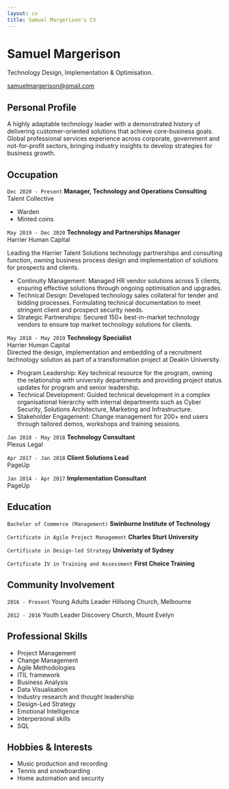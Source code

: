 ```yaml
---
layout: cv
title: Samuel Margerison's CV
---
```

# Samuel Margerison
Technology Design, Implementation & Optimisation.

<div id="webaddress">
<a href="mailto:samuelmargerison@gmail.com">samuelmargerison@gmail.com</a>
</div>

## Personal Profile

A highly adaptable technology leader with a demonstrated history of delivering customer-oriented solutions that achieve core-business goals. Global professional services experience across corporate, government and not-for-profit sectors, bringing industry insights to develop strategies for business growth.

## Occupation

`Dec 2020 - Present`
__Manager, Technology and Operations Consulting__  
Talent Collective
- Warden
- Minted coins

`May 2019 - Dec 2020`
__Technology and Partnerships Manager__  
Harrier Human Capital  

Leading the Harrier Talent Solutions technology partnerships and consulting function, owning business process design and implementation of solutions for prospects and clients. 
- Continuity Management: Managed HR vendor solutions across 5 clients, ensuring effective solutions through ongoing optimisation and upgrades.
- Technical Design: Developed technology sales collateral for tender and bidding processes. Formulating technical documentation to meet stringent client and prospect security needs.
- Strategic Partnerships: Secured 150+ best-in-market technology vendors to ensure top market technology solutions for clients.

`May 2018 - May 2019`
__Technology Specialist__  
Harrier Human Capital  
Directed the design, implementation and embedding of a recruitment technology solution as part of a transformation project at Deakin University. 

- Program Leadership: Key technical resource for the program, owning the relationship with university departments and providing project status updates for program and senior leadership.
- Technical Development: Guided technical development in a complex organisational hierarchy with internal departments such as Cyber Security, Solutions Architecture, Marketing and Infrastructure.
- Stakeholder Engagement: Change management for 200+ end users through tailored demos, workshops and training sessions.  

`Jan 2018 - May 2018`
__Technology Consultant__  
Plexus Legal

`Apr 2017 - Jan 2018`
__Client Solutions Lead__  
PageUp

`Jan 2014 - Apr 2017`
__Implementation Consultant__  
PageUp

## Education

`Bachelor of Commerce (Management)`
__Swinburne Institute of Technology__

`Certificate in Agile Project Management`
__Charles Sturt University__

`Certificate in Design-led Strategy`
__Univeristy of Sydney__

`Certificate IV in Training and Assessment`
__First Choice Training__

## Community Involvement

`2016 - Present`
Young Adults Leader
Hillsong Church, Melbourne

`2012 - 2016`
Youth Leader
Discovery Church, Mount Evelyn

## Professional Skills

* Project Management
* Change Management
* Agile Methodologies
* ITIL framework
* Business Analysis
* Data Visualisation
* Industry research and thought leadership
* Design-Led Strategy
* Emotional Intelligence
* Interpersonal skills
* SQL

## Hobbies & Interests

- Music production and recording<br>
- Tennis and snowboarding<br>
- Home automation and security<br>


<!-- ### Footer

Last updated: Jan 2021 -->



